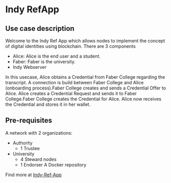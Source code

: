 # Indy RefApp

## Use case description
Welcome to the Indy Ref App which allows nodes to implement the concept of digital identities using blockchain.
There are 3 components
- Alice: Alice is the end user and a student.
- Faber: Faber is the university.
- Indy Webserver

In this usecase, Alice obtains a Credential from Faber College regarding the transcript. A connection is build between Faber College and Alice (onboarding process).Faber College creates and sends a Credential Offer to Alice. Alice creates a Credential Request and sends it to Faber College.Faber College creates the Credential for Alice. 
Alice now receives the Credential and stores it in her wallet.



## Pre-requisites
A network with 2 organizations:
- Authority
    - 1 Trustee
- University
    - 4 Steward nodes
    - 1 Endorser
A Docker repository


Find more at [Indy-Ref-App](https://github.com/hyperledger-labs/blockchain-automation-framework/tree/master/examples/identity-app)